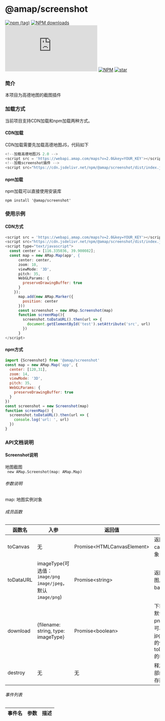 # @amap/screenshot
[![npm (tag)](https://img.shields.io/npm/v/@amap/screenshot)](https://www.npmjs.org/package/@amap/screenshot)
[![NPM downloads](http://img.shields.io/npm/dm/@amap/screenshot.svg)](https://npmjs.org/package/@amap/screenshot)
![JS gzip size](http://img.badgesize.io/https://unpkg.com/@amap/screenshot/dist/index.js?compression=gzip&label=gzip%20size:%20JS)
[![NPM](https://img.shields.io/npm/l/@amap/screenshot)](https://github.com/AMap-Web/amap-screeshot)
[![star](https://badgen.net/github/stars/amap-web/amap-screeshot)](https://github.com/AMap-Web/amap-screeshot)

### 简介
本项目为高德地图的截图插件

### 加载方式
当前项目支持CDN加载和npm加载两种方式。

#### CDN加载
CDN加载需要先加载高德地图JS，代码如下
```js
<!--加载高德地图JS 2.0 -->
<script src = 'https://webapi.amap.com/maps?v=2.0&key=YOUR_KEY'></script>
<!--加载screenshot插件 -->
<script src="https://cdn.jsdelivr.net/npm/@amap/screenshot/dist/index.js"></script>
```

#### npm加载
npm加载可以直接使用安装库
```shell
npm install '@amap/screenshot'
```

### 使用示例

#### CDN方式
```js
<script src = 'https://webapi.amap.com/maps?v=2.0&key=YOUR_KEY'></script>
<script src="https://cdn.jsdelivr.net/npm/@amap/screenshot/dist/index.js"></script>
<script type="text/javascript">
  const center = [116.335036, 39.900082];
  const map = new AMap.Map(app', {
      center: center,
      zoom: 10,
      viewMode: '3D',
      pitch: 35,
      WebGLParams: {
        preserveDrawingBuffer: true
      }
    });
      map.add(new AMap.Marker({
        position: center
      }))
      const screenshot = new AMap.Screenshot(map)
      function screenMap(){
        screenshot.toDataURL().then(url => {
          document.getElementById('test').setAttribute('src', url)
        })
      }
</script>
```

#### npm方式
```js
import {Screenshot} from '@amap/screenshot'
const map = new AMap.Map('app', {
  center: [120,31],
  zoom: 14,
  viewMode: '3D',
  pitch: 35,
  WebGLParams: {
    preserveDrawingBuffer: true
  }
})
const screenshot = new Screenshot(map)
function screenMap() {
  screenshot.toDataURL().then(url => {
    console.log('url: ', url)
  })
}
```

### API文档说明

#### Screenshot说明
地图截图<br/>
``  new AMap.Screenshot(map: AMap.Map)  ``<br/>
###### 参数说明
map: 地图实例对象<br/>

###### 成员函数

| 函数名       | 入参                                                    | 返回值                          | 描述                                              |
|-----------|-------------------------------------------------------|------------------------------|-------------------------------------------------|
| toCanvas  | 无                                                     | Promise\<HTMLCanvasElement\> | 返回生成的canvas对象                                   |
| toDataURL | imageType(可选值：`image/png` `image/jpeg`，默认`image/png`) | Promise\<string\>              | 返回生成的图片的base64值                                 |
| download  | {filename: string, type: imageType}                            | Promise\<boolean\>             | 下载文件，默认下载png格式，可以修改为jpg，type的值与上面toDataURL的参数一致 |
| destroy   | 无 | 无 | 释放对象内部缓存的内存数据 |
###### 事件列表

| 事件名 | 参数 | 描述 |
| ---- | ---- | ---- |

